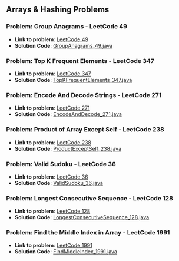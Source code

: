 ## Arrays & Hashing Problems

### Problem: Group Anagrams  - LeetCode 49

- **Link to problem**: [LeetCode 49](https://leetcode.com/problems/group-anagrams/)
- **Solution Code**: [GroupAnagrams_49.java](GroupAnagrams_49.java)

### Problem: Top K Frequent Elements  - LeetCode 347

- **Link to problem**: [LeetCode 347](https://leetcode.com/problems/top-k-frequent-elements/)
- **Solution Code**: [TopKFrequentElements_347.java](TopKFrequentElements_347.java)

### Problem: Encode And Decode Strings  - LeetCode 271

- **Link to problem**: [LeetCode 271](https://leetcode.com/problems/encode-and-decode-strings/)
- **Solution Code**: [EncodeAndDecode_271.java](EncodeAndDecode_271.java)

### Problem: Product of Array Except Self  - LeetCode 238

- **Link to problem**: [LeetCode 238](https://leetcode.com/problems/product-of-array-except-self/)
- **Solution Code**: [ProductExceptSelf_238.java](ProductExceptSelf_238.java)

### Problem: Valid Sudoku  - LeetCode 36

- **Link to problem**: [LeetCode 36](https://leetcode.com/problems/valid-sudoku/)
- **Solution Code**: [ValidSudoku_36.java](ValidSudoku_36.java)

### Problem: Longest Consecutive Sequence  - LeetCode 128

- **Link to problem**: [LeetCode 128](https://leetcode.com/problems/longest-consecutive-sequence/)
- **Solution Code**: [LongestConsecutiveSequence_128.java](LongestConsecutiveSequence_128.java)

### Problem: Find the Middle Index in Array  - LeetCode 1991

- **Link to problem**: [LeetCode 1991](https://leetcode.com/problems/find-the-middle-index-in-array/)
- **Solution Code**: [FindMiddleIndex_1991.java](FindMiddleIndex_1991.java)